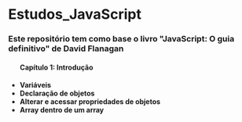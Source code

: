 # Estudos_JavaScript

<h3> Este repositório tem como base o livro "JavaScript: O guia definitivo" de David Flanagan </h3>
   <ul> 
   <h4> Capítulo 1: Introdução <h4>
    <li> Variáveis </li>
    <li> Declaração de objetos </li>
    <li> Alterar e acessar propriedades de objetos </li>
    <li> Array dentro de um array </li>
    </ul>
   
